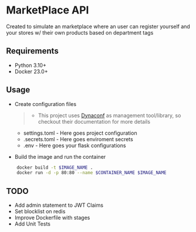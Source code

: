 
# MarketPlace API

Created to simulate an marketplace where an user can register yourself and your stores w/ their own products based on department tags

## Requirements

- Python 3.10+
- Docker 23.0+

## Usage

- Create configuration files

  > - This project uses [Dynaconf](https://www.dynaconf.com/flask/) as management tool/library, so checkout their documentation for more details

  - settings.toml - Here goes project configuration
  - .secrets.toml - Here goes enviroment secrets
  - .env - Here goes your flask configurations

- Build the image and run the container

```sh
    docker build -t $IMAGE_NAME .
    docker run -d -p 80:80 --name $CONTAINER_NAME $IMAGE_NAME
```

## TODO

- Add admin statement to JWT Claims
- Set blocklist on redis
- Improve Dockerfile with stages
- Add Unit Tests
